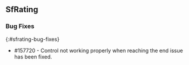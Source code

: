 ## SfRating

### Bug Fixes
{:#sfrating-bug-fixes}

* \#157720 - Control not working properly when reaching the end issue has been fixed.
